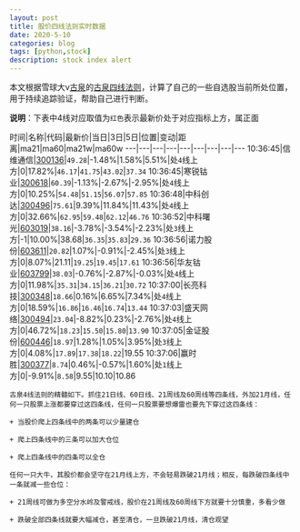 ```yaml
---
layout: post
title: 股价四线法则实时数据
date: 2020-5-10
categories: blog
tags: [python,stock]
description: stock index alert
---
```



本文根据雪球大v[古泉](https://xueqiu.com/u/7148646888)的[古泉四线法则](https://xueqiu.com/7148646888/130498192)，计算了自己的一些自选股当前所处位置，用于持续追踪验证，帮助自己进行判断。

**说明**：下表中4线对应取值为`红色`表示最新价处于对应指标上方，属正面

时间|名称|代码|最新价|当日|3日|5日|位置|变动|距离|ma21|ma60|ma21w|ma60w
---|---|---|---|---|---|---|---|---
10:36:45|信维通信|[300136](https://xueqiu.com/S/SZ300136)|`49.28`|-1.48%|1.58%|5.51%|处`4`线上方|0|17.82%|`46.17`|`41.75`|`43.02`|`37.34`
10:36:45|寒锐钴业|[300618](https://xueqiu.com/S/SZ300618)|`60.39`|-1.13%|-2.67%|-2.95%|处`4`线上方|0|10.25%|`54.48`|`51.15`|`56.07`|`57.85`
10:36:48|中科创达|[300496](https://xueqiu.com/S/SZ300496)|`75.61`|9.39%|11.84%|11.43%|处`4`线上方|0|32.66%|`62.95`|`59.48`|`62.12`|`46.76`
10:36:52|中科曙光|[603019](https://xueqiu.com/S/SH603019)|`38.16`|-3.78%|-3.54%|-2.23%|处`3`线上方|-1|10.00%|38.68|`36.35`|`35.83`|`29.36`
10:36:56|诺力股份|[603611](https://xueqiu.com/S/SH603611)|`20.82`|1.07%|-0.91%|-2.45%|处`3`线上方|0|8.07%|21.11|`19.25`|`19.45`|`17.61`
10:36:56|华友钴业|[603799](https://xueqiu.com/S/SH603799)|`38.03`|-0.76%|-2.87%|-0.03%|处`4`线上方|0|11.98%|`35.31`|`34.15`|`36.21`|`30.72`
10:37:00|长亮科技|[300348](https://xueqiu.com/S/SZ300348)|`18.66`|0.16%|6.65%|7.34%|处`4`线上方|0|18.59%|`16.86`|`16.46`|`16.74`|`13.44`
10:37:03|盛天网络|[300494](https://xueqiu.com/S/SZ300494)|`23.04`|-8.82%|0.23%|-2.76%|处`4`线上方|0|46.72%|`18.23`|`15.50`|`15.80`|`13.90`
10:37:05|金证股份|[600446](https://xueqiu.com/S/SH600446)|`18.97`|1.28%|1.05%|3.95%|处`3`线上方|0|4.08%|`17.89`|`17.38`|`18.22`|19.55
10:37:06|赢时胜|[300377](https://xueqiu.com/S/SZ300377)|`8.74`|0.46%|-0.57%|1.60%|处`1`线上方|0|-9.91%|`8.58`|9.55|10.10|10.86

```
古泉4线法则的精髓如下。抓住21日线、60日线、21周线及60周线等四条线，外加21月线，任何一只股票上涨都要穿过这四条线，任何一只股票要想爆雷也要先下穿过这四条线：

+ 当股价爬上四条线中的两条可以少量建仓

+ 爬上四条线中的三条可以加大仓位

+ 爬上四条线中的四条可以全仓

任何一只大牛，其股价都会坚守在21月线上方，不会轻易跌破21月线；相反，每跌破四条线中一条就减一些仓位：

+ 21周线可做为多空分水岭及警戒线，股价在21周线及60周线下方就要十分慎重，多看少做

+ 跌破全部四条线就要大幅减仓，甚至清仓，一旦跌破21月线，清仓观望
```